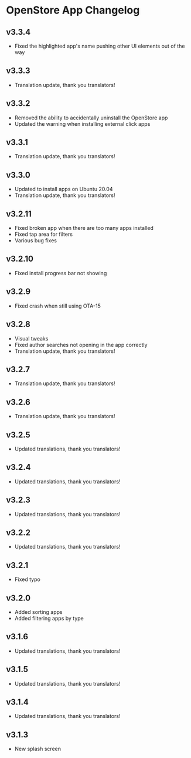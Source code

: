# OpenStore App Changelog

## v3.3.4

- Fixed the highlighted app's name pushing other UI elements out of the way

## v3.3.3

- Translation update, thank you translators!

## v3.3.2

- Removed the ability to accidentally uninstall the OpenStore app
- Updated the warning when installing external click apps

## v3.3.1

- Translation update, thank you translators!

## v3.3.0

- Updated to install apps on Ubuntu 20.04
- Translation update, thank you translators!

## v3.2.11

- Fixed broken app when there are too many apps installed
- Fixed tap area for filters
- Various bug fixes

## v3.2.10

- Fixed install progress bar not showing

## v3.2.9

- Fixed crash when still using OTA-15

## v3.2.8

- Visual tweaks
- Fixed author searches not opening in the app correctly
- Translation update, thank you translators!

## v3.2.7

- Translation update, thank you translators!

## v3.2.6

- Translation update, thank you translators!

## v3.2.5

- Updated translations, thank you translators!

## v3.2.4

- Updated translations, thank you translators!

## v3.2.3

- Updated translations, thank you translators!

## v3.2.2

- Updated translations, thank you translators!

## v3.2.1

- Fixed typo

## v3.2.0

- Added sorting apps
- Added filtering apps by type

## v3.1.6

- Updated translations, thank you translators!

## v3.1.5

- Updated translations, thank you translators!

## v3.1.4

- Updated translations, thank you translators!

## v3.1.3

- New splash screen
